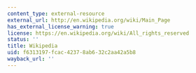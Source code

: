 ```yaml
---
content_type: external-resource
external_url: http://en.wikipedia.org/wiki/Main_Page
has_external_license_warning: true
license: https://en.wikipedia.org/wiki/All_rights_reserved
status: ''
title: Wikipedia
uid: f6313197-fcac-4237-8ab6-32c2aa42a5b8
wayback_url: ''
---
```

